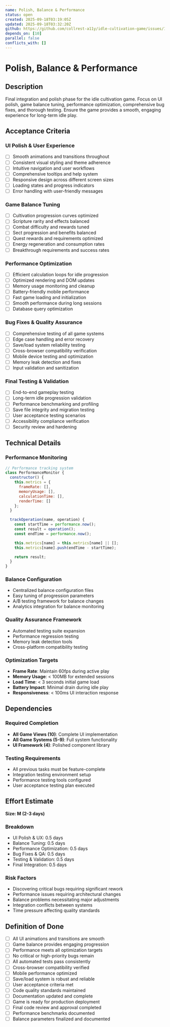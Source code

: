 ```yaml
---
name: Polish, Balance & Performance
status: open
created: 2025-09-18T03:19:05Z
updated: 2025-09-18T03:32:20Z
github: https://github.com/collrest-a11y/idle-cultivation-game/issues/11
depends_on: [10]
parallel: false
conflicts_with: []
---
```


# Polish, Balance & Performance

## Description

Final integration and polish phase for the idle cultivation game. Focus on UI polish, game balance tuning, performance optimization, comprehensive bug fixes, and thorough testing. Ensure the game provides a smooth, engaging experience for long-term idle play.

## Acceptance Criteria

### UI Polish & User Experience
- [ ] Smooth animations and transitions throughout
- [ ] Consistent visual styling and theme adherence
- [ ] Intuitive navigation and user workflows
- [ ] Comprehensive tooltips and help system
- [ ] Responsive design across different screen sizes
- [ ] Loading states and progress indicators
- [ ] Error handling with user-friendly messages

### Game Balance Tuning
- [ ] Cultivation progression curves optimized
- [ ] Scripture rarity and effects balanced
- [ ] Combat difficulty and rewards tuned
- [ ] Sect progression and benefits balanced
- [ ] Quest rewards and requirements optimized
- [ ] Energy regeneration and consumption rates
- [ ] Breakthrough requirements and success rates

### Performance Optimization
- [ ] Efficient calculation loops for idle progression
- [ ] Optimized rendering and DOM updates
- [ ] Memory usage monitoring and cleanup
- [ ] Battery-friendly mobile performance
- [ ] Fast game loading and initialization
- [ ] Smooth performance during long sessions
- [ ] Database query optimization

### Bug Fixes & Quality Assurance
- [ ] Comprehensive testing of all game systems
- [ ] Edge case handling and error recovery
- [ ] Save/load system reliability testing
- [ ] Cross-browser compatibility verification
- [ ] Mobile device testing and optimization
- [ ] Memory leak detection and fixes
- [ ] Input validation and sanitization

### Final Testing & Validation
- [ ] End-to-end gameplay testing
- [ ] Long-term idle progression validation
- [ ] Performance benchmarking and profiling
- [ ] Save file integrity and migration testing
- [ ] User acceptance testing scenarios
- [ ] Accessibility compliance verification
- [ ] Security review and hardening

## Technical Details

### Performance Monitoring
```javascript
// Performance tracking system
class PerformanceMonitor {
  constructor() {
    this.metrics = {
      frameRate: [],
      memoryUsage: [],
      calculationTime: [],
      renderTime: []
    };
  }

  trackOperation(name, operation) {
    const startTime = performance.now();
    const result = operation();
    const endTime = performance.now();

    this.metrics[name] = this.metrics[name] || [];
    this.metrics[name].push(endTime - startTime);

    return result;
  }
}
```

### Balance Configuration
- Centralized balance configuration files
- Easy tuning of progression parameters
- A/B testing framework for balance changes
- Analytics integration for balance monitoring

### Quality Assurance Framework
- Automated testing suite expansion
- Performance regression testing
- Memory leak detection tools
- Cross-platform compatibility testing

### Optimization Targets
- **Frame Rate**: Maintain 60fps during active play
- **Memory Usage**: < 100MB for extended sessions
- **Load Time**: < 3 seconds initial game load
- **Battery Impact**: Minimal drain during idle play
- **Responsiveness**: < 100ms UI interaction response

## Dependencies

### Required Completion
- **All Game Views (10)**: Complete UI implementation
- **All Game Systems (5-9)**: Full system functionality
- **UI Framework (4)**: Polished component library

### Testing Requirements
- All previous tasks must be feature-complete
- Integration testing environment setup
- Performance testing tools configured
- User acceptance testing plan executed

## Effort Estimate

**Size: M (2-3 days)**

### Breakdown
- UI Polish & UX: 0.5 days
- Balance Tuning: 0.5 days
- Performance Optimization: 0.5 days
- Bug Fixes & QA: 0.5 days
- Testing & Validation: 0.5 days
- Final Integration: 0.5 days

### Risk Factors
- Discovering critical bugs requiring significant rework
- Performance issues requiring architectural changes
- Balance problems necessitating major adjustments
- Integration conflicts between systems
- Time pressure affecting quality standards

## Definition of Done

- [ ] All UI animations and transitions are smooth
- [ ] Game balance provides engaging progression
- [ ] Performance meets all optimization targets
- [ ] No critical or high-priority bugs remain
- [ ] All automated tests pass consistently
- [ ] Cross-browser compatibility verified
- [ ] Mobile performance optimized
- [ ] Save/load system is robust and reliable
- [ ] User acceptance criteria met
- [ ] Code quality standards maintained
- [ ] Documentation updated and complete
- [ ] Game is ready for production deployment
- [ ] Final code review and approval completed
- [ ] Performance benchmarks documented
- [ ] Balance parameters finalized and documented
